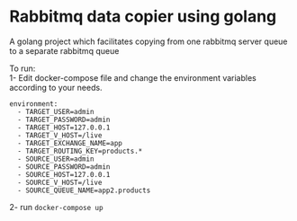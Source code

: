 # Rabbitmq data copier using golang
A golang project which facilitates copying from one rabbitmq server queue to a separate rabbitmq queue

To run:<br>
1- Edit docker-compose file and change the environment variables according to your needs.<br>
```
environment:
  - TARGET_USER=admin
  - TARGET_PASSWORD=admin
  - TARGET_HOST=127.0.0.1
  - TARGET_V_HOST=/live
  - TARGET_EXCHANGE_NAME=app
  - TARGET_ROUTING_KEY=products.*
  - SOURCE_USER=admin
  - SOURCE_PASSWORD=admin
  - SOURCE_HOST=127.0.0.1
  - SOURCE_V_HOST=/live
  - SOURCE_QUEUE_NAME=app2.products
```

2- run `docker-compose up`
